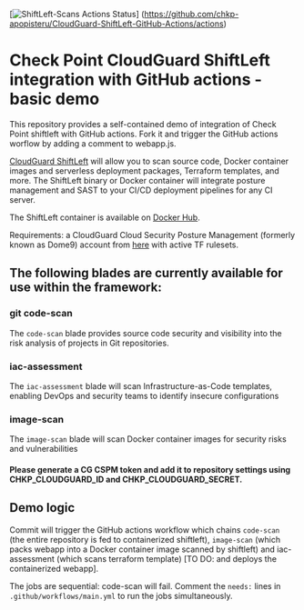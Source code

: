 [![ShiftLeft-Scans  Actions Status](https://github.com/chkp-apopisteru/CloudGuard-ShiftLeft-GitHub-Actions/workflows/ShiftLeft-Scans/badge.svg)]
(https://github.com/chkp-apopisteru/CloudGuard-ShiftLeft-GitHub-Actions/actions)

# Check Point CloudGuard ShiftLeft integration with GitHub actions - basic demo

This repository provides a self-contained demo of integration of Check Point shiftleft with GitHub actions. Fork it and trigger the GitHub actions worflow by adding a comment to webapp.js.

[CloudGuard ShiftLeft](https://github.com/dome9/shiftleft) will allow you to scan source code, Docker container images and serverless deployment packages, Terraform templates, and more. 
The ShiftLeft binary or Docker container will integrate posture management and SAST to your CI/CD deployment pipelines for any CI server.

The ShiftLeft container is available on [Docker Hub](https://hub.docker.com/r/checkpoint/shiftleft).

Requirements: a CloudGuard Cloud Security Posture Management (formerly known as Dome9) account from [here](https://secure.dome9.com/v2/register/invite) with active TF rulesets.

## The following blades are currently available for use within the framework:
                                                                                       
### git code-scan	      

The `code-scan` blade provides source code security and visibility into the risk analysis of projects in Git repositories.

### iac-assessment	

The `iac-assessment` blade will scan Infrastructure-as-Code templates, enabling DevOps and security teams to identify insecure configurations	

### image-scan	   

The `image-scan` blade will scan Docker container images for security risks and vulnerabilities

#### Please generate a CG CSPM token and add it to repository settings using CHKP_CLOUDGUARD_ID and CHKP_CLOUDGUARD_SECRET.

## Demo logic

Commit will trigger the GitHub actions workflow which chains `code-scan` (the entire repository is fed to containerized shiftleft), `image-scan` (which packs webapp into a Docker container image scanned by shiftleft) and iac-assessment (which scans terraform template) [TO DO: and deploys the containerized webapp].

The jobs are sequential: code-scan will fail. Comment the `needs:` lines in `.github/workflows/main.yml` to run the jobs simultaneously.
